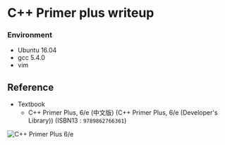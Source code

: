 # C++ Primer plus writeup


### Environment
* Ubuntu 16.04
* gcc 5.4.0
* vim

## Reference
* Textbook
  - C++ Primer Plus, 6/e (中文版) (C++ Primer Plus, 6/e (Developer's Library)) (ISBN13 : `9789862766361`)

![C++ Primer Plus 6/e]()

